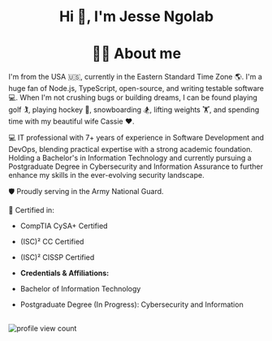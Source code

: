 <h1 align="center">Hi 👋, I'm Jesse Ngolab</h1>

<h1 align="center">🙋‍♂️ About me</h1>

I'm from the USA 🇺🇸, currently in the Eastern Standard Time Zone 🌎. I'm a huge fan of Node.js, TypeScript, open-source, and writing testable software 💻. When I'm not crushing bugs or building dreams, I can be found playing golf 🏌️, playing hockey 🏒, snowboarding 🏂, lifting weights 🏋️, and spending time with my beautiful wife Cassie ❤️.

💻  IT professional with 7+ years of experience in Software Development and DevOps, blending practical expertise with a strong academic foundation. Holding a Bachelor's in Information Technology and currently pursuing a Postgraduate Degree in Cybersecurity and Information Assurance to further enhance my skills in the ever-evolving security landscape.

🛡️ Proudly serving in the Army National Guard.

🔑 Certified in:
*   CompTIA CySA+ Certified
*   (ISC)² CC Certified
*   (ISC)² CISSP Certified

*   **Credentials & Affiliations:**

*   Bachelor of Information Technology
*   Postgraduate Degree (In Progress): Cybersecurity and Information


## 

![profile view count](https://komarev.com/ghpvc/?username=bobbyg603)



<!--
**jessn-dev/jessn-dev** is a ✨ _special_ ✨ repository because its `README.md` (this file) appears on your GitHub profile.

Here are some ideas to get you started:

- 🔭 I’m currently working on ...
- 🌱 I’m currently learning ...
- 👯 I’m looking to collaborate on ...
- 🤔 I’m looking for help with ...
- 💬 Ask me about ...
- 📫 How to reach me: ...
- 😄 Pronouns: ...
- ⚡ Fun fact: ...
-->
